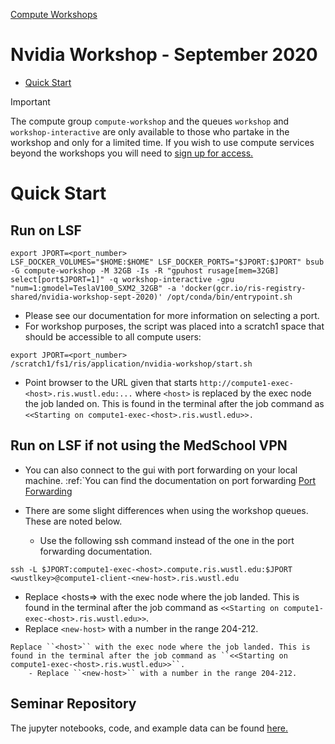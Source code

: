 
[Compute Workshops](../Compute%20Workshops.md)

# Nvidia Workshop - September 2020

- [Quick Start](#quick-start)

> [!IMPORTANT]
> The compute group `compute-workshop` and the queues `workshop` and `workshop-interactive` are only available to those who partake in the workshop and only for a limited time. If you wish to use compute services beyond the workshops you will need to [sign up for access.](https://washu.atlassian.net/servicedesk/customer/portal/2)

# Quick Start

## Run on LSF

```
export JPORT=<port_number>
LSF_DOCKER_VOLUMES="$HOME:$HOME" LSF_DOCKER_PORTS="$JPORT:$JPORT" bsub -G compute-workshop -M 32GB -Is -R "gpuhost rusage[mem=32GB] select[port$JPORT=1]" -q workshop-interactive -gpu "num=1:gmodel=TeslaV100_SXM2_32GB" -a 'docker(gcr.io/ris-registry-shared/nvidia-workshop-sept-2020)' /opt/conda/bin/entrypoint.sh
```

- Please see our documentation for more information on selecting a port.
- For workshop purposes, the script was placed into a scratch1 space that should be accessible to all compute users:

```
export JPORT=<port_number>
/scratch1/fs1/ris/application/nvidia-workshop/start.sh
```

- Point browser to the URL given that starts `http://compute1-exec-<host>.ris.wustl.edu:...` where `<host>` is replaced by the exec node the job landed on. This is found in the terminal after the job command as `<<Starting on compute1-exec-<host>.ris.wustl.edu>>.`

## Run on LSF if not using the MedSchool VPN

- You can also connect to the gui with port forwarding on your local machine. :ref:`You can find the documentation on port forwarding [Port Forwarding](../Compute1/Port%20Forwarding.md)
- There are some slight differences when using the workshop queues. These are noted below.

  - Use the following ssh command instead of the one in the port forwarding documentation.

```
ssh -L $JPORT:compute1-exec-<host>.compute.ris.wustl.edu:$JPORT <wustlkey>@compute1-client-<new-host>.ris.wustl.edu
```

- Replace <hosts=> with the exec node where the job landed. This is found in the terminal after the job command as `<<Starting on compute1-exec-<host>.ris.wustl.edu>>`.
- Replace `<new-host>` with a number in the range 204-212.

```
Replace ``<host>`` with the exec node where the job landed. This is found in the terminal after the job command as ``<<Starting on compute1-exec-<host>.ris.wustl.edu>>``.
    - Replace ``<new-host>`` with a number in the range 204-212.
```

## Seminar Repository

The jupyter notebooks, code, and example data can be found [here.](https://bitbucket.ris.wustl.edu/projects/DOCK/repos/nvidia-workshop-sept-2020/browse)
